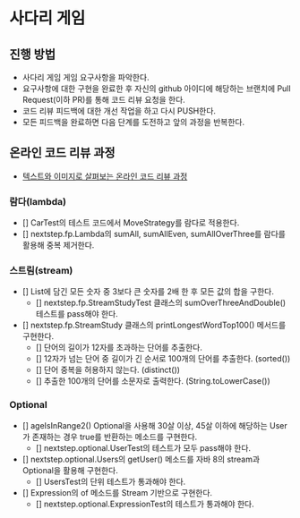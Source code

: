 # 사다리 게임
## 진행 방법
* 사다리 게임 게임 요구사항을 파악한다.
* 요구사항에 대한 구현을 완료한 후 자신의 github 아이디에 해당하는 브랜치에 Pull Request(이하 PR)를 통해 코드 리뷰 요청을 한다.
* 코드 리뷰 피드백에 대한 개선 작업을 하고 다시 PUSH한다.
* 모든 피드백을 완료하면 다음 단계를 도전하고 앞의 과정을 반복한다.

## 온라인 코드 리뷰 과정
* [텍스트와 이미지로 살펴보는 온라인 코드 리뷰 과정](https://github.com/nextstep-step/nextstep-docs/tree/master/codereview)

### 람다(lambda)
- [] CarTest의 테스트 코드에서 MoveStrategy를 람다로 적용한다.
- [] nextstep.fp.Lambda의 sumAll, sumAllEven, sumAllOverThree를 람다를 활용해 중복 제거한다.

### 스트림(stream)
- [] List에 담긴 모든 숫자 중 3보다 큰 숫자를 2배 한 후 모든 값의 합을 구한다.
    - [] nextstep.fp.StreamStudyTest 클래스의 sumOverThreeAndDouble() 테스트를 pass해야 한다.
- [] nextstep.fp.StreamStudy 클래스의 printLongestWordTop100() 메서드를 구현한다.
    - [] 단어의 길이가 12자를 초과하는 단어를 추출한다.
    - [] 12자가 넘는 단어 중 길이가 긴 순서로 100개의 단어를 추출한다. (sorted())
    - [] 단어 중복을 허용하지 않는다. (distinct())
    - [] 추출한 100개의 단어를 소문자로 출력한다. (String.toLowerCase())

### Optional
- [] ageIsInRange2() Optional을 사용해 30살 이상, 45살 이하에 해당하는 User가 존재하는 경우 true를 반환하는 메소드를 구현한다.
    - [] nextstep.optional.UserTest의 테스트가 모두 pass해야 한다.
- [] nextstep.optional.Users의 getUser() 메소드를 자바 8의 stream과 Optional을 활용해 구현한다.
    - [] UsersTest의 단위 테스트가 통과해야 한다.
- [] Expression의 of 메소드를 Stream 기반으로 구현한다.
    - [] nextstep.optional.ExpressionTest의 테스트가 통과해야 한다.